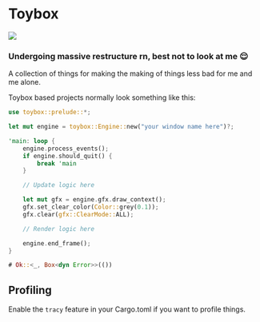 # Toybox
[![](https://github.com/manpat/toybox-rs/actions/workflows/build-and-deploy-docs.yml/badge.svg)](https://manpat.github.io/toybox-rs)


### Undergoing massive restructure rn, best not to look at me 😌


A collection of things for making the making of things less bad for me and me alone.

Toybox based projects normally look something like this:
```rust no_run
use toybox::prelude::*;

let mut engine = toybox::Engine::new("your window name here")?;

'main: loop {
	engine.process_events();
	if engine.should_quit() {
		break 'main
	}

	// Update logic here

	let mut gfx = engine.gfx.draw_context();
	gfx.set_clear_color(Color::grey(0.1));
	gfx.clear(gfx::ClearMode::ALL);

	// Render logic here

	engine.end_frame();
}

# Ok::<_, Box<dyn Error>>(())
```

## Profiling

Enable the `tracy` feature in your Cargo.toml if you want to profile things.